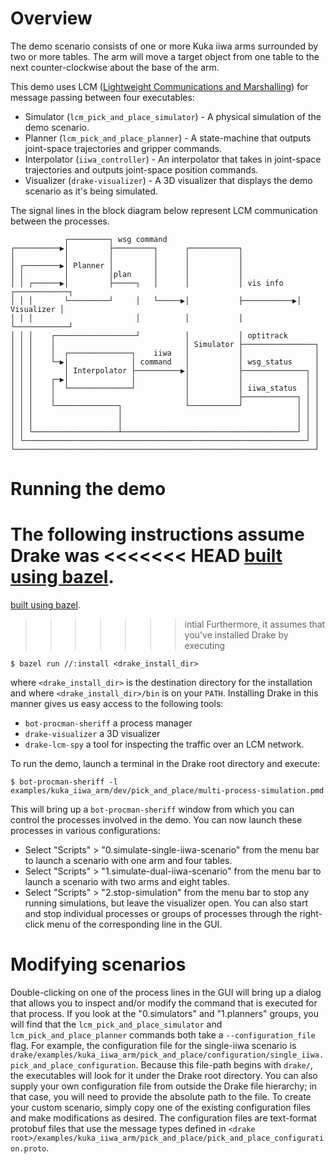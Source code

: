 # Overview
The demo scenario consists of one or more Kuka iiwa arms surrounded by two or
more tables. The arm will move a target object from one table to the next
counter-clockwise about the base of the arm.

This demo uses LCM ([Lightweight Communications and
Marshalling](https://lcm-proj.github.io/)) for message passing between four
executables:
- Simulator (`lcm_pick_and_place_simulator`) - A physical simulation of the
  demo scenario.
- Planner (`lcm_pick_and_place_planner`) - A state-machine that outputs
  joint-space trajectories and gripper commands.
- Interpolator (`iiwa_controller`) - An interpolator that takes in joint-space
  trajectories and outputs joint-space position commands.
- Visualizer (`drake-visualizer`) - A 3D visualizer that displays the demo
  scenario as it's being simulated.

The signal lines in the block diagram below represent LCM communication between
the processes.

```
            ┌─────────┐ wsg command
┌──────────▶│         ├─────────┐      ┌───────────┐
│           │         │         │      │           │
│ ┌────────▶│ Planner │         │      │           │
│ │         │         │plan     │      │           │
│ │ ┌──────▶│         ├─────┐   │      │           │ vis info   ┌────────────┐
│ │ │       └─────────┘     │   └─────▶│           ├───────────▶│ Visualizer │
│ │ │                       │          │           │            └────────────┘
│ │ │    ┌──────────────────┘          │           │ optitrack
│ │ │    │                             │ Simulator ├────────────────┐
│ │ │    │  ┌──────────────┐    iiwa   │           │                │
│ │ │    └─▶│              │ command   │           │ wsg_status     │
│ │ │       │ Interpolator ├──────────▶│           ├──────────────┐ │
│ │ │    ┌─▶│              │           │           │              │ │
│ │ │    │  └──────────────┘           │           │ iiwa_status  │ │
│ │ │    │                             │           ├────────────┐ │ │
│ │ │    └──────────────┐              └───────────┘            │ │ │
│ │ │                   │                                       │ │ │
│ │ │                   │                                       │ │ │
│ │ └───────────────────┴───────────────────────────────────────┘ │ │
│ └───────────────────────────────────────────────────────────────┘ │
└───────────────────────────────────────────────────────────────────┘
```

# Running the demo
The following instructions assume Drake was
<<<<<<< HEAD
[built using bazel](https://drake.mit.edu/bazel.html?highlight=bazel).
=======
[built using bazel](http://drake.mit.edu/bazel.html?highlight=bazel).
>>>>>>> intial
Furthermore, it assumes that you've installed Drake by executing
```
$ bazel run //:install <drake_install_dir>
```
where `<drake_install_dir>` is the destination directory for the installation
and where `<drake_install_dir>/bin` is on your `PATH`. Installing Drake in this
manner gives us easy access to the following tools:
- `bot-procman-sheriff` a process manager
- `drake-visualizer` a 3D visualizer
- `drake-lcm-spy` a tool for inspecting the traffic over an LCM network.

To run the demo, launch a terminal in the Drake root directory and execute:
```
$ bot-procman-sheriff -l examples/kuka_iiwa_arm/dev/pick_and_place/multi-process-simulation.pmd
```
This will bring up a `bot-procman-sheriff` window from which you can control
the processes involved in the demo. You can now launch these processes in
various configurations:
- Select "Scripts" > "0.simulate-single-iiwa-scenario" from the menu bar to
  launch a scenario with one arm and four tables.
- Select "Scripts" > "1.simulate-dual-iiwa-scenario" from the menu bar to launch
  a scenario with two arms and eight tables.
- Select "Scripts" > "2.stop-simulation" from the menu bar to stop any running
  simulations, but leave the visualizer open.  You can also start and stop
  individual processes or groups of processes through the right-click menu of
  the corresponding line in the GUI.

# Modifying scenarios
Double-clicking on one of the process lines in the GUI will bring up a dialog
that allows you to inspect and/or modify the command that is executed for that
process. If you look at the "0.simulators" and "1.planners" groups, you will
find that the `lcm_pick_and_place_simulator` and `lcm_pick_and_place_planner`
commands both take a `--configuration_file` flag. For example, the
configuration file for the single-iiwa scenario is
`drake/examples/kuka_iiwa_arm/pick_and_place/configuration/single_iiwa.pick_and_place_configuration`.
Because this file-path begins with `drake/`, the executables will look for it
under the Drake root directory. You can also supply your own configuration file
from outside the Drake file hierarchy; in that case, you will need to provide
the absolute path to the file. To create your custom scenario, simply copy one
of the existing configuration files and make modifications as desired. The
configuration files are text-format protobuf files that use the message types
defined in `<drake
root>/examples/kuka_iiwa_arm/pick_and_place/pick_and_place_configuration.proto`.

